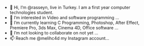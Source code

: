 - 👋 Hi, I’m @rasseyn, live in Turkey. I am a first year computer technologies student.
- 👀 I’m interested in Video and software programming ...
- 🌱 I’m currently learning C Programming, Photoshop, After Effect, Premiere Pro, 3ds Max, Cinema 4D, Office software ...
- 💞️ I’m not looking to collaborate on  not yet ...
- 📫 Reach me @melihc4d my Instagram account...

<!---
rasseyn/rasseyn is a ✨ special ✨ repository because its `README.md` (this file) appears on your GitHub profile.
You can click the Preview link to take a look at your changes.
--->
